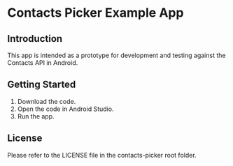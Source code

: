 Contacts Picker Example App
====================================

Introduction
------------

This app is intended as a prototype for development and testing against the Contacts API in Android.

Getting Started
---------------

1. Download the code.
2. Open the code in Android Studio.
3. Run the app.

License
-------

Please refer to the LICENSE file in the contacts-picker root folder.